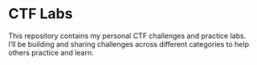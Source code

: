 # CTF Labs

This repository contains my personal CTF challenges and practice labs.  
I’ll be building and sharing challenges across different categories to help others practice and learn.